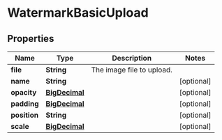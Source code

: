 # WatermarkBasicUpload

## Properties
Name | Type | Description | Notes
------------ | ------------- | ------------- | -------------
**file** | **String** | The image file to upload. | 
**name** | **String** |  |  [optional]
**opacity** | [**BigDecimal**](BigDecimal.md) |  |  [optional]
**padding** | [**BigDecimal**](BigDecimal.md) |  |  [optional]
**position** | **String** |  |  [optional]
**scale** | [**BigDecimal**](BigDecimal.md) |  |  [optional]
